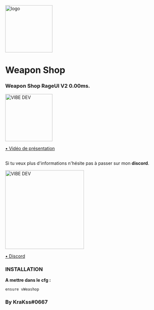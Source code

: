<img alt="logo" width="150px" src="https://cdn.discordapp.com/attachments/664539748752293914/946115463123980288/Sans_titre.png" />

# Weapon Shop

### Weapon Shop RageUI V2 0.00ms.
> 
> 
<a href="https://youtu.be/QnjpksDV2r4">
<img alt="VIBE DEV" width="150px" src="https://cdn.discordapp.com/attachments/863444292579360799/968826952997810236/youtube-g6e2ca656b_1920.png"/>
  
• Vidéo de présentation
</a>

##

Si tu veux plus d'informations n'hésite pas à passer sur mon **discord**.

<a href="https://discord.gg/nF9aHrSJh6">
<img alt="VIBE DEV" width="250px" src="https://cdn.discordapp.com/attachments/863444292579360799/909083496453115964/download.png" />
  
• Discord</a>
 
### INSTALLATION

**A mettre dans le cfg :** 

``` 
ensure vWeashop
```
### By KraKss#0667
